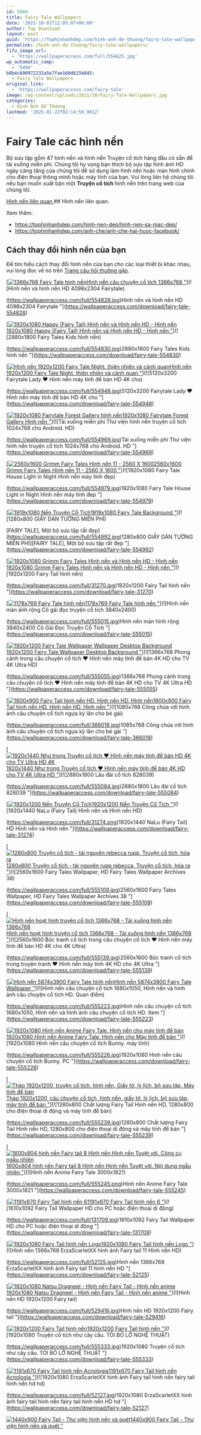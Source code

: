 ```yaml
---
id: 5904
title: Fairy Tale Wallpapers
date: '2021-10-01T12:05:07+00:00'
author: Top Download
layout: post
guid: 'https://Tophinhanhdep.com/hinh-anh-de-thuong/fairy-tale-wallpapers/'
permalink: /hinh-anh-de-thuong/fairy-tale-wallpapers/
fifu_image_url:
  - 'https://wallpaperaccess.com/full/554825.jpg'
wp_automatic_camp:
  - '5494'
b8b4cb90972232a5e7fae160d615b845:
  - Fairy Tale Wallpapers
original_link:
  - 'https://wallpaperaccess.com/fairy-tale'
image: /wp-content/uploads/2021/10/Fairy-Tale-Wallpapers.jpg
categories:
  - Hình Ảnh Dễ Thương
lastmod: '2025-01-22T02:14:59.961Z'
---
```

# Fairy Tale các hình nền

Bộ sưu tập gồm 47 hình nền và hình nền Truyện cổ tích hàng đầu có sẵn để tải xuống miễn phí. Chúng tôi hy vọng bạn thích bộ sưu tập hình ảnh HD ngày càng tăng của chúng tôi để sử dụng làm hình nền hoặc màn hình chính cho điện thoại thông minh hoặc máy tính của bạn. Vui lòng liên hệ chúng tôi nếu bạn muốn xuất bản một **Truyện cổ tích** hình nền trên trang web của chúng tôi.

[Hình nền liên quan ](#related) ## Hình nền liên quan.

   
 Xem thêm:

   
- <https://tophinhanhdep.com/hinh-nen-dep/hinh-nen-sa-mac-dep/>
- <https://tophinhanhdep.com/anh-che/anh-che-hai-huoc-facebook/>

## Cách thay đổi hình nền của bạn

Để tìm hiểu cách thay đổi hình nền của bạn cho các loại thiết bị khác nhau, vui lòng đọc về nó trên [Trang câu hỏi thường gặp](https://tophinhanhdep.com/faq/).

  
[[![1366x768 Fairy Tale hình nền](https://wallpaperaccess.com/full/554825.jpg)Hình nền câu chuyện cổ tích 1366x768 "](https://wallpaperaccess.com/download/fairy-tale-554825)](![Hình nền và hình nền HD 4098x2304 Fairytale)

(https://wallpaperaccess.com/full/554828.jpg)Hình nền và hình nền HD 4098x2304 Fairytale "](https://wallpaperaccess.com/download/fairy-tale-554828)

[[![1920x1080 Happy (Fairy Tail) Hình nền và Hình nền HD - Hình nền](https://wallpaperaccess.com/full/31260.png)1920x1080 Happy (Fairy Tail) Hình nền và Hình nền HD - Hình nền "](https://wallpaperaccess.com/download/fairy-tale-31260)](![2880x1800 Fairy Tales Kids hình nền)

(https://wallpaperaccess.com/full/554830.jpg)2880x1800 Fairy Tales Kids hình nền "](https://wallpaperaccess.com/download/fairy-tale-554830)

[[![Hình nền 1920x1200 Fairy Tale Night.  thiên nhiên và cảnh quan](https://wallpaperaccess.com/full/554947.jpg)Hình nền 1920x1200 Fairy Tale Night. thiên nhiên và cảnh quan "](https://wallpaperaccess.com/download/fairy-tale-554947)](![5120x3200 Fairytale Lady ❤ Hình nền máy tính để bàn HD 4K cho)

(https://wallpaperaccess.com/full/554948.jpg)5120x3200 Fairytale Lady ❤ Hình nền máy tính để bàn HD 4K cho "](https://wallpaperaccess.com/download/fairy-tale-554948)

[[![1920x1080 Fairytale Forest Gallery hình nền](https://wallpaperaccess.com/full/554961.jpg)1920x1080 Fairytale Forest Gallery Hình nền "](https://wallpaperaccess.com/download/fairy-tale-554961)](![Tải xuống miễn phí Thư viện hình nền truyện cổ tích 1024x768 cho Android.  HD)

(https://wallpaperaccess.com/full/554969.jpg)Tải xuống miễn phí Thư viện hình nền truyện cổ tích 1024x768 cho Android. HD "](https://wallpaperaccess.com/download/fairy-tale-554969)

[[![2560x1600 Grimm Fairy Tales Hình nền 11 - 2560 X 1600](https://wallpaperaccess.com/full/554974.jpg)2560x1600 Grimm Fairy Tales Hình nền 11 - 2560 X 1600 "](https://wallpaperaccess.com/download/fairy-tale-554974)](![1920x1080 Fairy Tale House Light in Night Hình nền máy tính đẹp)

(https://wallpaperaccess.com/full/554979.jpg)1920x1080 Fairy Tale House Light in Night Hình nền máy tính đẹp "](https://wallpaperaccess.com/download/fairy-tale-554979)

[[![1919x1080 Nền Truyện Cổ Tích](https://wallpaperaccess.com/full/554987.jpg)1919x1080 Fairy Tale Background "](https://wallpaperaccess.com/download/fairy-tale-554987)](![1280x800 GIẤY DÁN TƯỜNG MIỄN PHÍ)

[FAIRY TALE], Một bộ sưu tập rất đẹp](https://wallpaperaccess.com/full/554992.jpg)1280x800 GIẤY DÁN TƯỜNG MIỄN PHÍ\]\[FAIRY TALE\], Một bộ sưu tập rất đẹp "](https://wallpaperaccess.com/download/fairy-tale-554992)

[[![1920x1080 Grimm Fairy Tales Hình nền và Hình nền HD - Hình nền](https://wallpaperaccess.com/full/555007.jpg)1920x1080 Grimm Fairy Tales Hình nền và Hình nền HD - Hình nền "](https://wallpaperaccess.com/download/fairy-tale-555007)](![1920x1200 Fairy Tail hình nền)

(https://wallpaperaccess.com/full/31270.jpg)1920x1200 Fairy Tail hình nền "](https://wallpaperaccess.com/download/fairy-tale-31270)

[[![1178x769 Fairy Tale hình nền](https://wallpaperaccess.com/full/555009.jpg)1178x769 Fairy Tale hình nền "](https://wallpaperaccess.com/download/fairy-tale-555009)](![Hình nền màn ảnh rộng Cô gái đọc truyện cổ tích 3840x2400)

(https://wallpaperaccess.com/full/555015.jpg)Hình nền màn hình rộng 3840x2400 Cô Gái Đọc Truyện Cổ Tích "](https://wallpaperaccess.com/download/fairy-tale-555015)

[[![1920x1200 Fairy Tale Wallpaper Wallpaper Desktop Background](https://wallpaperaccess.com/full/555044.jpg)1920x1200 Fairy Tale Wallpaper Desktop Background "](https://wallpaperaccess.com/download/fairy-tale-555044)](![1366x768 Phong cảnh trong câu chuyện cổ tích ❤ Hình nền máy tính để bàn 4K HD cho TV 4K Ultra HD)

(https://wallpaperaccess.com/full/555055.jpg)1366x768 Phong cảnh trong câu chuyện cổ tích ❤ Hình nền máy tính để bàn 4K HD cho TV 4K Ultra HD "](https://wallpaperaccess.com/download/fairy-tale-555055)

[[![1600x900 Fairy Tail hình nền HD.  Hình nền HD.  Hình nền](https://wallpaperaccess.com/full/227521.jpg)1600x900 Fairy Tail hình nền HD. Hình nền HD. Hình nền "](https://wallpaperaccess.com/download/fairy-tale-227521)](![1085x768 Công chúa với hình ảnh câu chuyện cổ tích ngựa kỳ lân cho bé gái)

(https://wallpaperaccess.com/full/366018.jpg)1085x768 Công chúa với hình ảnh câu chuyện cổ tích ngựa kỳ lân cho bé gái "](https://wallpaperaccess.com/download/fairy-tale-366018)

[[![1920x1440 Như trong Truyện cổ tích ❤ Hình nền máy tính để bàn HD 4K cho TV Ultra HD 4K](https://wallpaperaccess.com/full/555061.jpg)1920x1440 Như trong Truyện cổ tích ❤ Hình nền máy tính để bàn 4K HD cho TV 4K Ultra HD "](https://wallpaperaccess.com/download/fairy-tale-555061)](![2880x1800 Lâu đài cổ tích 828039)

(https://wallpaperaccess.com/full/555084.jpg)2880x1800 Lâu đài cổ tích 828039 "](https://wallpaperaccess.com/download/fairy-tale-555084)

[[![1920x1200 Nền Truyện Cổ Tích](https://wallpaperaccess.com/full/555089.jpg)1920x1200 Nền Truyện Cổ Tích "](https://wallpaperaccess.com/download/fairy-tale-555089)](![1920x1440 NaLu (Fairy Tail) Hình nền và Hình nền HD)

(https://wallpaperaccess.com/full/31274.png)1920x1440 NaLu (Fairy Tail) HD Hình nền và Hình nền "](https://wallpaperaccess.com/download/fairy-tale-31274)

[[![1280x800 Truyện cổ tích - tài nguyên rebecca rupp, Truyện cổ tích, hóa ra](https://wallpaperaccess.com/full/555107.jpg)1280x800 Truyện cổ tích - tài nguyên rupp rebecca, Truyện cổ tích, hóa ra "](https://wallpaperaccess.com/download/fairy-tale-555107)](![2560x1600 Fairy Tales Wallpaper, HD Fairy Tales Wallpaper Archives 38)

(https://wallpaperaccess.com/full/555109.jpg)2560x1600 Fairy Tales Wallpaper, HD Fairy Tales Wallpaper Archives 38 "](https://wallpaperaccess.com/download/fairy-tale-555109)

[[![Hình nền hoạt hình truyện cổ tích 1366x768 - Tải xuống hình nền 1366x768](https://wallpaperaccess.com/full/555137.jpg)Hình nền hoạt hình truyện cổ tích 1366x768 - Tải xuống hình nền 1366x768 "](https://wallpaperaccess.com/download/fairy-tale-555137)](![2560x1600 Bức tranh cổ tích trong câu chuyện cổ tích ❤ Hình nền máy tính để bàn HD 4K cho 4K Ultra)

(https://wallpaperaccess.com/full/555139.jpg)2560x1600 Bức tranh cổ tích trong truyện tranh ❤ Hình nền máy tính 4K HD cho 4K Ultra "](https://wallpaperaccess.com/download/fairy-tale-555139)

[[![Hình nền 5874x3900 Fairy Tale hình nền](https://wallpaperaccess.com/full/555143.jpg)Hình nền 5874x3900 Fairy Tale Wallpaper "](https://wallpaperaccess.com/download/fairy-tale-555143)](![Hình nền câu chuyện cổ tích 1680x1050, Hình nền và hình ảnh câu chuyện cổ tích HD.  Quan điểm)

(https://wallpaperaccess.com/full/555223.jpg)Hình nền câu chuyện cổ tích 1680x1050, Hình nền và hình ảnh câu chuyện cổ tích HD. Xem "](https://wallpaperaccess.com/download/fairy-tale-555223)

[[![1920x1080 Hình nền Anime Fairy Tale.  Hình nền cho máy tính để bàn](https://wallpaperaccess.com/full/555224.jpg)1920x1080 Hình nền Anime Fairy Tale. Hình nền cho Máy tính để bàn "](https://wallpaperaccess.com/download/fairy-tale-555224)](![1920x1080 Hình nền câu chuyện cổ tích Bunny.  máy tính)

(https://wallpaperaccess.com/full/555226.jpg)1920x1080 Hình nền câu chuyện cổ tích Bunny. PC "](https://wallpaperaccess.com/download/fairy-tale-555226)

[[![Tháp 1920x1200, truyện cổ tích, hình nền, Giấy tờ, lý lịch, bộ sưu tập, Máy tính để bàn](https://wallpaperaccess.com/full/555235.jpg)Tháp 1920x1200, câu chuyện cổ tích, hình nền, giấy tờ, lý lịch, bộ sưu tập, máy tính để bàn "](https://wallpaperaccess.com/download/fairy-tale-555235)](![1280x800 Chất lượng Fairy Tail Hình nền HD, 1280x800 cho điện thoại di động và máy tính để bàn)

(https://wallpaperaccess.com/full/555239.jpg)1280x800 Chất lượng Fairy Tail Hình nền HD, 1280x800 cho điện thoại di động và máy tính để bàn "](https://wallpaperaccess.com/download/fairy-tale-555239)

[[![1600x804 hình nền Fairy tail 8 Hình nền Hình nền Tuyệt vời.  Công cụ ngẫu nhiên](https://wallpaperaccess.com/full/31272.jpg)1600x804 hình nền Fairy tail 8 Hình nền Hình nền Tuyệt vời. Nội dung ngẫu nhiên "](https://wallpaperaccess.com/download/fairy-tale-31272)](![Hình nền Anime Fairy Tale 3000x1821)

(https://wallpaperaccess.com/full/555245.png)Hình nền Anime Fairy Tale 3000x1821 "](https://wallpaperaccess.com/download/fairy-tale-555245)

[[![1191x670 Fairy Tail hình nền 6](https://wallpaperaccess.com/full/52151.jpg)1191x670 Fairy Tail hình nền 6 "](https://wallpaperaccess.com/download/fairy-tale-52151)](![1610x1092 Fairy Tail Wallpaper HD cho PC hoặc điện thoại di động)

(https://wallpaperaccess.com/full/131709.jpg)1610x1092 Fairy Tail Wallpaper HD cho PC hoặc điện thoại di động "](https://wallpaperaccess.com/download/fairy-tale-131709)

[[![1920x1080 Fairy Tail hình nền Logo](https://wallpaperaccess.com/full/555315.jpg)1920x1080 Fairy Tail hình nền Logo "](https://wallpaperaccess.com/download/fairy-tale-555315)](![Hình nền 1366x768 ErzaScarletXX hình ảnh Fairy tail 11 Hình nền HD)

(https://wallpaperaccess.com/full/52125.jpg)Hình nền 1366x768 ErzaScarletXX hình ảnh Fairy tail 11 hình nền HD "](https://wallpaperaccess.com/download/fairy-tale-52125)

[[![1920x1080 Natsu Dragneel - Hình nền Fairy Tail - Hình nền anime](https://wallpaperaccess.com/full/52147.jpg)1920x1080 Natsu Dragneel - Hình nền Fairy Tail - Hình nền anime "](https://wallpaperaccess.com/download/fairy-tale-52147)](![Hình nền HD 1920x1200 Fairy tail)

(https://wallpaperaccess.com/full/529416.jpg)Hình nền HD 1920x1200 Fairy tail "](https://wallpaperaccess.com/download/fairy-tale-529416)

[[![1920x1200 Fairy Tail hình nền](https://wallpaperaccess.com/full/555332.jpg)1920x1200 Fairy Tail hình nền "](https://wallpaperaccess.com/download/fairy-tale-555332)](![1920x1080 Truyện cổ tích như cây cầu.  TÔI BỎ LỠ NGHỆ THUẬT)

(https://wallpaperaccess.com/full/555333.jpg)1920x1080 Truyện cổ tích như cây cầu. TÔI BỎ LỠ NGHỆ THUẬT "](https://wallpaperaccess.com/download/fairy-tale-555333)

[[![1191x670 Fairy Tail hình nền Acnologia](https://wallpaperaccess.com/full/52173.jpg)1191x670 Fairy Tail hình nền Acnologia "](https://wallpaperaccess.com/download/fairy-tale-52173)](![1920x1080 ErzaScarletXX hình ảnh Fairy tail hình nền fairy tail hình nền hd hd)

(https://wallpaperaccess.com/full/52127.jpg)1920x1080 ErzaScarletXX hình ảnh fairy tail hình nền fairy tail hình nền HD hd "](https://wallpaperaccess.com/download/fairy-tale-52127)

[![1440x900 Fairy Tail - Thư viện hình nền và quét](https://wallpaperaccess.com/full/443204.jpg)1440x900 Fairy Tail - Thư viện hình nền và quét "](https://wallpaperaccess.com/download/fairy-tale-443204)
